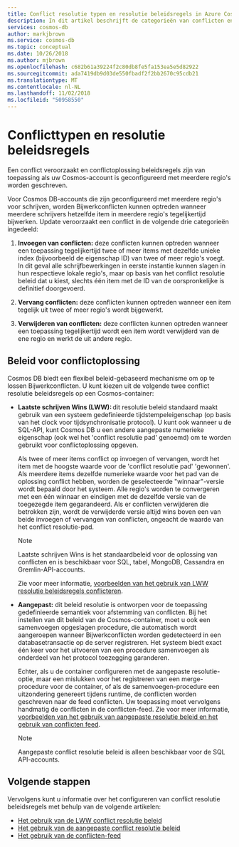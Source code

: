 ```yaml
---
title: Conflict resolutie typen en resolutie beleidsregels in Azure Cosmos DB
description: In dit artikel beschrijft de categorieën van conflicten en het conflict resolutie beleidsregels in Azure Cosmos DB.
services: cosmos-db
author: markjbrown
ms.service: cosmos-db
ms.topic: conceptual
ms.date: 10/26/2018
ms.author: mjbrown
ms.openlocfilehash: c682b61a39224f2c80db8fe5fa153ea5e5d82922
ms.sourcegitcommit: ada7419db9d03de550fbadf2f2bb2670c95cdb21
ms.translationtype: MT
ms.contentlocale: nl-NL
ms.lasthandoff: 11/02/2018
ms.locfileid: "50958550"
---
```

# <a name="conflict-types-and-resolution-policies"></a>Conflicttypen en resolutie beleidsregels

Een conflict veroorzaakt en conflictoplossing beleidsregels zijn van toepassing als uw Cosmos-account is geconfigureerd met meerdere regio's worden geschreven.

Voor Cosmos DB-accounts die zijn geconfigureerd met meerdere regio's voor schrijven, worden Bijwerkconflicten kunnen optreden wanneer meerdere schrijvers hetzelfde item in meerdere regio's tegelijkertijd bijwerken. Update veroorzaakt een conflict in de volgende drie categorieën ingedeeld:

1. **Invoegen van conflicten:** deze conflicten kunnen optreden wanneer een toepassing tegelijkertijd twee of meer items met dezelfde unieke index (bijvoorbeeld de eigenschap ID) van twee of meer regio's voegt. In dit geval alle schrijfbewerkingen in eerste instantie kunnen slagen in hun respectieve lokale regio's, maar op basis van het conflict resolutie beleid dat u kiest, slechts één item met de ID van de oorspronkelijke is definitief doorgevoerd.

1. **Vervang conflicten:** deze conflicten kunnen optreden wanneer een item tegelijk uit twee of meer regio's wordt bijgewerkt.

1. **Verwijderen van conflicten:** deze conflicten kunnen optreden wanneer een toepassing tegelijkertijd wordt een item wordt verwijderd van de ene regio en werkt de uit andere regio.

## <a name="conflict-resolution-policies"></a>Beleid voor conflictoplossing

Cosmos DB biedt een flexibel beleid-gebaseerd mechanisme om op te lossen Bijwerkconflicten. U kunt kiezen uit de volgende twee conflict resolutie beleidsregels op een Cosmos-container:

- **Laatste schrijven Wins (LWW):** dit resolutie beleid standaard maakt gebruik van een systeem gedefinieerde tijdstempeleigenschap (op basis van het clock voor tijdsynchronisatie protocol). U kunt ook wanneer u de SQL-API, kunt Cosmos DB u een andere aangepaste numerieke eigenschap (ook wel het 'conflict resolutie pad' genoemd) om te worden gebruikt voor conflictoplossing opgeven.  

  Als twee of meer items conflict op invoegen of vervangen, wordt het item met de hoogste waarde voor de 'conflict resolutie pad' 'gewonnen'. Als meerdere items dezelfde numerieke waarde voor het pad van de oplossing conflict hebben, worden de geselecteerde "winnaar"-versie wordt bepaald door het systeem. Alle regio's worden te convergeren met een één winnaar en eindigen met de dezelfde versie van de toegezegde item gegarandeerd. Als er conflicten verwijderen die betrokken zijn, wordt de verwijderde versie altijd wins boven een van beide invoegen of vervangen van conflicten, ongeacht de waarde van het conflict resolutie-pad.

  > [!NOTE]
  > Laatste schrijven Wins is het standaardbeleid voor de oplossing van conflicten en is beschikbaar voor SQL, tabel, MongoDB, Cassandra en Gremlin-API-accounts.

  Zie voor meer informatie, [voorbeelden van het gebruik van LWW resolutie beleidsregels conflicteren](how-to-manage-conflicts.md#create-a-last-writer-wins-conflict-resolution-policy).

- **Aangepast:** dit beleid resolutie is ontworpen voor de toepassing gedefinieerde semantiek voor afstemming van conflicten. Bij het instellen van dit beleid van de Cosmos-container, moet u ook een samenvoegen opgeslagen procedure, die automatisch wordt aangeroepen wanneer Bijwerkconflicten worden gedetecteerd in een databasetransactie op de server registreren. Het systeem biedt exact één keer voor het uitvoeren van een procedure samenvoegen als onderdeel van het protocol toezegging garanderen.  

  Echter, als u de container configureren met de aangepaste resolutie-optie, maar een mislukken voor het registreren van een merge-procedure voor de container, of als de samenvoegen-procedure een uitzondering genereert tijdens runtime, de conflicten worden geschreven naar de feed conflicten. Uw toepassing moet vervolgens handmatig de conflicten in de conflicten-feed. Zie voor meer informatie, [voorbeelden van het gebruik van aangepaste resolutie beleid en het gebruik van conflicten feed](how-to-manage-conflicts.md#create-a-last-writer-wins-conflict-resolution-policy).

  > [!NOTE]
  > Aangepaste conflict resolutie beleid is alleen beschikbaar voor de SQL API-accounts.

## <a name="next-steps"></a>Volgende stappen

Vervolgens kunt u informatie over het configureren van conflict resolutie beleidsregels met behulp van de volgende artikelen:

* [Het gebruik van de LWW conflict resolutie beleid](how-to-manage-conflicts.md#create-a-last-writer-wins-conflict-resolution-policy)
* [Het gebruik van de aangepaste conflict resolutie beleid](how-to-manage-conflicts.md#create-a-last-writer-wins-conflict-resolution-policy)
* [Het gebruik van de conflicten-feed](how-to-manage-conflicts.md#read-from-conflict-feed)

